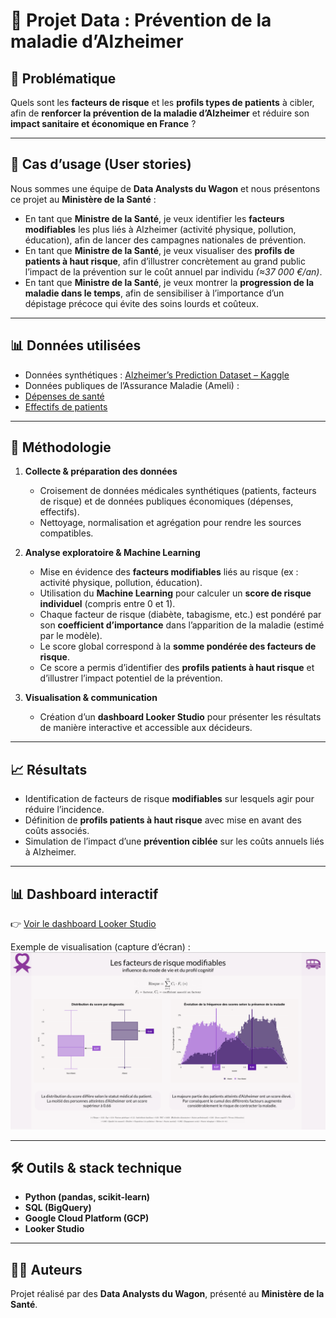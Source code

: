 # 🧠 Projet Data : Prévention de la maladie d’Alzheimer

## 🎯 Problématique
Quels sont les **facteurs de risque** et les **profils types de patients** à cibler, afin de **renforcer la prévention de la maladie d’Alzheimer** et réduire son **impact sanitaire et économique en France** ?  

---

## 👥 Cas d’usage (User stories)

Nous sommes une équipe de **Data Analysts du Wagon** et nous présentons ce projet au **Ministère de la Santé** :  

- En tant que **Ministre de la Santé**, je veux identifier les **facteurs modifiables** les plus liés à Alzheimer (activité physique, pollution, éducation), afin de lancer des campagnes nationales de prévention.  
- En tant que **Ministre de la Santé**, je veux visualiser des **profils de patients à haut risque**, afin d’illustrer concrètement au grand public l’impact de la prévention sur le coût annuel par individu *(≈37 000 €/an)*.  
- En tant que **Ministre de la Santé**, je veux montrer la **progression de la maladie dans le temps**, afin de sensibiliser à l’importance d’un dépistage précoce qui évite des soins lourds et coûteux.  

---

## 📊 Données utilisées  

- Données synthétiques : [Alzheimer’s Prediction Dataset – Kaggle](https://www.kaggle.com/datasets/ankushpanday1/alzheimers-prediction-dataset-global)  
- Données publiques de l’Assurance Maladie (Ameli) :  
- [Dépenses de santé](https://data.ameli.fr/explore/dataset/depenses/information/)  
- [Effectifs de patients](https://data.ameli.fr/explore/dataset/effectifs/information/)  

---

## 🔧 Méthodologie

1. **Collecte & préparation des données**  
   - Croisement de données médicales synthétiques (patients, facteurs de risque) et de données publiques économiques (dépenses, effectifs).  
   - Nettoyage, normalisation et agrégation pour rendre les sources compatibles.  

2. **Analyse exploratoire & Machine Learning**  
   - Mise en évidence des **facteurs modifiables** liés au risque (ex : activité physique, pollution, éducation).  
   - Utilisation du **Machine Learning** pour calculer un **score de risque individuel** (compris entre 0 et 1).  
   - Chaque facteur de risque (diabète, tabagisme, etc.) est pondéré par son **coefficient d’importance** dans l’apparition de la maladie (estimé par le modèle).  
   - Le score global correspond à la **somme pondérée des facteurs de risque**.  
   - Ce score a permis d’identifier des **profils patients à haut risque** et d’illustrer l’impact potentiel de la prévention.  

3. **Visualisation & communication**  
   - Création d’un **dashboard Looker Studio** pour présenter les résultats de manière interactive et accessible aux décideurs.  

---

## 📈 Résultats

- Identification de facteurs de risque **modifiables** sur lesquels agir pour réduire l’incidence.  
- Définition de **profils patients à haut risque** avec mise en avant des coûts associés.  
- Simulation de l’impact d’une **prévention ciblée** sur les coûts annuels liés à Alzheimer.  

---

## 📊 Dashboard interactif  

👉 [Voir le dashboard Looker Studio]([(https://lookerstudio.google.com/reporting/448bf429-c8c9-4b0a-b77a-8d4faa133883/page/p_05eftxbrvd)])  

Exemple de visualisation (capture d’écran) :  
![Dashboard Alzheimer](./dashboard.png)  

---

## 🛠️ Outils & stack technique  

- **Python (pandas, scikit-learn)**  
- **SQL (BigQuery)**  
- **Google Cloud Platform (GCP)**  
- **Looker Studio**  

---

## 👩‍💻 Auteurs
Projet réalisé par des **Data Analysts du Wagon**, présenté au **Ministère de la Santé**.  
